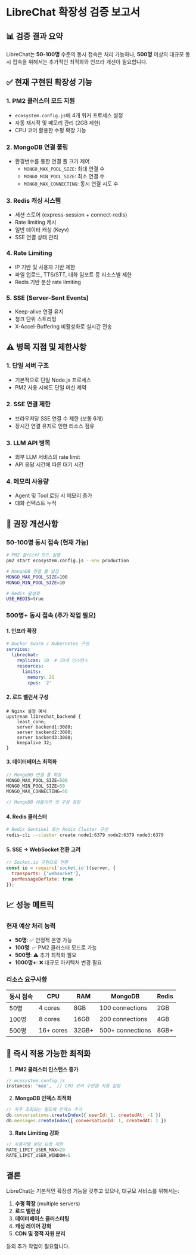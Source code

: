 # LibreChat 확장성 검증 보고서

## 📊 검증 결과 요약

LibreChat는 **50-100명** 수준의 동시 접속은 처리 가능하나, **500명** 이상의 대규모 동시 접속을 위해서는 추가적인 최적화와 인프라 개선이 필요합니다.

## ✅ 현재 구현된 확장성 기능

### 1. **PM2 클러스터 모드 지원**
- `ecosystem.config.js`에 4개 워커 프로세스 설정
- 자동 재시작 및 메모리 관리 (2GB 제한)
- CPU 코어 활용한 수평 확장 가능

### 2. **MongoDB 연결 풀링**
- 환경변수를 통한 연결 풀 크기 제어
  - `MONGO_MAX_POOL_SIZE`: 최대 연결 수
  - `MONGO_MIN_POOL_SIZE`: 최소 연결 수
  - `MONGO_MAX_CONNECTING`: 동시 연결 시도 수

### 3. **Redis 캐싱 시스템**
- 세션 스토어 (express-session + connect-redis)
- Rate limiting 캐시
- 일반 데이터 캐싱 (Keyv)
- SSE 연결 상태 관리

### 4. **Rate Limiting**
- IP 기반 및 사용자 기반 제한
- 파일 업로드, TTS/STT, 대화 임포트 등 리소스별 제한
- Redis 기반 분산 rate limiting

### 5. **SSE (Server-Sent Events)**
- Keep-alive 연결 유지
- 청크 단위 스트리밍
- X-Accel-Buffering 비활성화로 실시간 전송

## ⚠️ 병목 지점 및 제한사항

### 1. **단일 서버 구조**
- 기본적으로 단일 Node.js 프로세스
- PM2 사용 시에도 단일 머신 제약

### 2. **SSE 연결 제한**
- 브라우저당 SSE 연결 수 제한 (보통 6개)
- 장시간 연결 유지로 인한 리소스 점유

### 3. **LLM API 병목**
- 외부 LLM 서비스의 rate limit
- API 응답 시간에 따른 대기 시간

### 4. **메모리 사용량**
- Agent 및 Tool 로딩 시 메모리 증가
- 대화 컨텍스트 누적

## 🔧 권장 개선사항

### 50-100명 동시 접속 (현재 가능)
```bash
# PM2 클러스터 모드 실행
pm2 start ecosystem.config.js --env production

# MongoDB 연결 풀 설정
MONGO_MAX_POOL_SIZE=100
MONGO_MIN_POOL_SIZE=10

# Redis 활성화
USE_REDIS=true
```

### 500명+ 동시 접속 (추가 작업 필요)

#### 1. **인프라 확장**
```yaml
# Docker Swarm / Kubernetes 구성
services:
  librechat:
    replicas: 10  # 10개 인스턴스
    resources:
      limits:
        memory: 2G
        cpus: '2'
```

#### 2. **로드 밸런서 구성**
```nginx
# Nginx 설정 예시
upstream librechat_backend {
    least_conn;
    server backend1:3080;
    server backend2:3080;
    server backend3:3080;
    keepalive 32;
}
```

#### 3. **데이터베이스 최적화**
```javascript
// MongoDB 연결 풀 확장
MONGO_MAX_POOL_SIZE=500
MONGO_MIN_POOL_SIZE=50
MONGO_MAX_CONNECTING=50

// MongoDB 레플리카 셋 구성 권장
```

#### 4. **Redis 클러스터**
```bash
# Redis Sentinel 또는 Redis Cluster 구성
redis-cli --cluster create node1:6379 node2:6379 node3:6379
```

#### 5. **SSE → WebSocket 전환 고려**
```javascript
// Socket.io 구현으로 전환
const io = require('socket.io')(server, {
  transports: ['websocket'],
  perMessageDeflate: true
});
```

## 📈 성능 메트릭

### 현재 예상 처리 능력
- **50명**: ✅ 안정적 운영 가능
- **100명**: ✅ PM2 클러스터 모드로 가능
- **500명**: ⚠️ 추가 최적화 필요
- **1000명+**: ❌ 대규모 아키텍처 변경 필요

### 리소스 요구사항
| 동시 접속 | CPU | RAM | MongoDB | Redis |
|---------|-----|-----|---------|-------|
| 50명 | 4 cores | 8GB | 100 connections | 2GB |
| 100명 | 8 cores | 16GB | 200 connections | 4GB |
| 500명 | 16+ cores | 32GB+ | 500+ connections | 8GB+ |

## 🚀 즉시 적용 가능한 최적화

1. **PM2 클러스터 인스턴스 증가**
```javascript
// ecosystem.config.js
instances: 'max',  // CPU 코어 수만큼 자동 설정
```

2. **MongoDB 인덱스 최적화**
```javascript
// 자주 조회되는 필드에 인덱스 추가
db.conversations.createIndex({ userId: 1, createdAt: -1 })
db.messages.createIndex({ conversationId: 1, createdAt: 1 })
```

3. **Rate Limiting 강화**
```javascript
// 사용자별 분당 요청 제한
RATE_LIMIT_USER_MAX=20
RATE_LIMIT_USER_WINDOW=1
```

## 결론

LibreChat는 기본적인 확장성 기능을 갖추고 있으나, 대규모 서비스를 위해서는:
1. **수평 확장** (multiple servers)
2. **로드 밸런싱**
3. **데이터베이스 클러스터링**
4. **캐싱 레이어 강화**
5. **CDN 및 정적 자원 분리**

등의 추가 작업이 필요합니다.